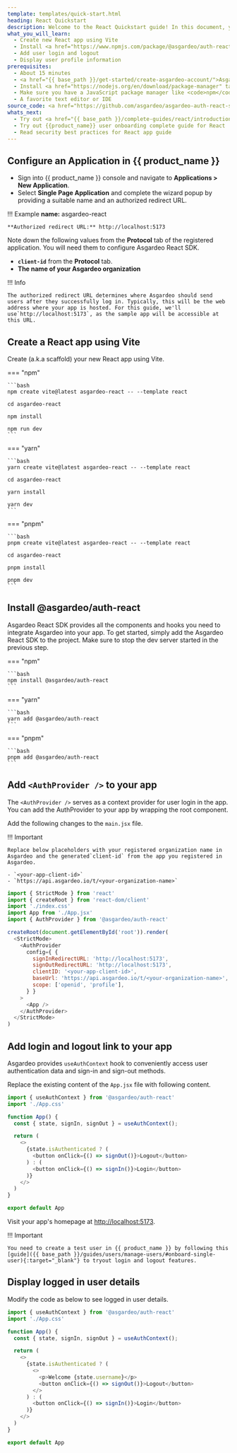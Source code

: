 ```yaml
---
template: templates/quick-start.html
heading: React Quickstart
description: Welcome to the React Quickstart guide! In this document, you will learn to build a React app, add user login and display user profile information using Asgardeo.
what_you_will_learn:
  - Create new React app using Vite
  - Install <a href="https://www.npmjs.com/package/@asgardeo/auth-react" target="_blank" rel="noopener noreferrer">@asgardeo/auth-react</a> package
  - Add user login and logout
  - Display user profile information
prerequisites:
  - About 15 minutes
  - <a href="{{ base_path }}/get-started/create-asgardeo-account/">Asgardeo account</a>
  - Install <a href="https://nodejs.org/en/download/package-manager" target="_blank" rel="noopener noreferrer">Node.js</a> on your system.
  - Make sure you have a JavaScript package manager like <code>npm</code>, <code>yarn</code>, or <code>pnpm</code>.
  - A favorite text editor or IDE
source_code: <a href="https://github.com/asgardeo/asgardeo-auth-react-sdk/tree/main/samples/asgardeo-react-app" target="_blank" class="github-icon">React Vite App Sample</a>
whats_next:
  - Try out <a href="{{ base_path }}/complete-guides/react/introduction/" target="_blank">{{ product_name }} complete React guide</a>
  - Try out {{product_name}} user onboarding complete guide for React
  - Read security best practices for React app guide
---
```

## Configure an Application in {{ product_name }}

- Sign into {{ product_name }} console and navigate to **Applications > New Application**.
- Select **Single Page Application** and complete the wizard popup by providing a suitable name and an authorized redirect URL. 

!!! Example
    **name:** asgardeo-react
    
    **Authorized redirect URL:** http://localhost:5173

Note down the following values from the **Protocol** tab of the registered application. You will need them to configure  Asgardeo React SDK.

- **`client-id`** from the **Protocol** tab. 
- **The name of your Asgardeo organization**


!!! Info

    The authorized redirect URL determines where Asgardeo should send users after they successfully log in. Typically, this will be the web address where your app is hosted. For this guide, we'll use`http://localhost:5173`, as the sample app will be accessible at this URL.

## Create a React app using Vite

Create (a.k.a scaffold) your new React app using Vite.

=== "npm"

    ```bash
    npm create vite@latest asgardeo-react -- --template react

    cd asgardeo-react

    npm install

    npm run dev
    ```

=== "yarn"

    ```bash
    yarn create vite@latest asgardeo-react -- --template react

    cd asgardeo-react

    yarn install

    yarn dev
    ```

=== "pnpm"

    ```bash
    pnpm create vite@latest asgardeo-react -- --template react

    cd asgardeo-react

    pnpm install

    pnpm dev
    ```

## Install @asgardeo/auth-react

Asgardeo React SDK provides all the components and hooks you need to integrate Asgardeo into your app. To get started, simply add the Asgardeo React SDK to the project. Make sure to stop the dev server started in the previous step. 

=== "npm"

    ```bash
    npm install @asgardeo/auth-react
    ```

=== "yarn"

    ```bash
    yarn add @asgardeo/auth-react
    ```

=== "pnpm"

    ```bash
    pnpm add @asgardeo/auth-react
    ```

## Add `<AuthProvider />` to your app

The `<AuthProvider />` serves as a context provider for user login in the app. You can add the AuthProvider to your app by wrapping  the root component.

Add the following changes to the `main.jsx` file.

!!! Important

    Replace below placeholders with your registered organization name in Asgardeo and the generated`client-id` from the app you registered in Asgardeo.

    - `<your-app-client-id>`
    - `https://api.asgardeo.io/t/<your-organization-name>`

```javascript hl_lines="5 9-17 19"
import { StrictMode } from 'react'
import { createRoot } from 'react-dom/client'
import './index.css'
import App from './App.jsx'
import { AuthProvider } from '@asgardeo/auth-react'

createRoot(document.getElementById('root')).render(
  <StrictMode>
    <AuthProvider
      config={ {
        signInRedirectURL: 'http://localhost:5173',
        signOutRedirectURL: 'http://localhost:5173',
        clientID: '<your-app-client-id>',
        baseUrl: 'https://api.asgardeo.io/t/<your-organization-name>',
        scope: ['openid', 'profile'],
      } }
    >
      <App />
    </AuthProvider>
  </StrictMode>
)
```

## Add login and logout link to your app

Asgardeo provides `useAuthContext` hook to conveniently access user authentication data and sign-in and sign-out methods.

Replace the existing content of the `App.jsx` file with following content.

```javascript hl_lines="1 5 9-13"
import { useAuthContext } from '@asgardeo/auth-react'
import './App.css'

function App() {
  const { state, signIn, signOut } = useAuthContext();

  return (
    <>
      {state.isAuthenticated ? (
        <button onClick={() => signOut()}>Logout</button>
      ) : (
        <button onClick={() => signIn()}>Login</button>
      )}
    </>
  )
}

export default App
```

Visit your app's homepage at [http://localhost:5173](http://localhost:5173).

!!! Important

    You need to create a test user in {{ product_name }} by following this [guide]({{ base_path }}/guides/users/manage-users/#onboard-single-user){:target="_blank"} to tryout login and logout features.

## Display logged in user details

Modify the code as below to see logged in user details.

```javascript hl_lines="11"
import { useAuthContext } from '@asgardeo/auth-react'
import './App.css'

function App() {
  const { state, signIn, signOut } = useAuthContext();

  return (
    <>
      {state.isAuthenticated ? (
        <>
          <p>Welcome {state.username}</p>
          <button onClick={() => signOut()}>Logout</button>
        </>
      ) : (
        <button onClick={() => signIn()}>Login</button>
      )}
    </>
  )
}

export default App
```
